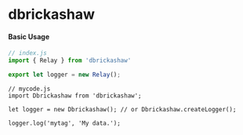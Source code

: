 dbrickashaw
===========

#### Basic Usage
```javascript
// index.js
import { Relay } from 'dbrickashaw'

export let logger = new Relay();
 ```

 ```
 // mycode.js
 import Dbrickashaw from 'dbrickashaw';

 let logger = new Dbrickashaw(); // or Dbrickashaw.createLogger();

 logger.log('mytag', 'My data.');
 ```